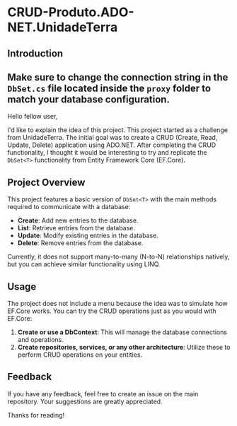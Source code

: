 # CRUD-Produto.ADO-NET.UnidadeTerra

## Introduction

## Make sure to change the connection string in the `DbSet.cs` file located inside the `proxy` folder to match your database configuration.

Hello fellow user,

I'd like to explain the idea of this project. This project started as a challenge from UnidadeTerra. The initial goal was to create a CRUD (Create, Read, Update, Delete) application using ADO.NET. After completing the CRUD functionality, I thought it would be interesting to try and replicate the `DbSet<T>` functionality from Entity Framework Core (EF.Core).

## Project Overview

This project features a basic version of `DbSet<T>` with the main methods required to communicate with a database:

- **Create**: Add new entries to the database.
- **List**: Retrieve entries from the database.
- **Update**: Modify existing entries in the database.
- **Delete**: Remove entries from the database.

Currently, it does not support many-to-many (N-to-N) relationships natively, but you can achieve similar functionality using LINQ.

## Usage

The project does not include a menu because the idea was to simulate how EF.Core works. You can try the CRUD operations just as you would with EF.Core:

1. **Create or use a DbContext**: This will manage the database connections and operations.
2. **Create repositories, services, or any other architecture**: Utilize these to perform CRUD operations on your entities.

## Feedback

If you have any feedback, feel free to create an issue on the main repository. Your suggestions are greatly appreciated.

Thanks for reading!
